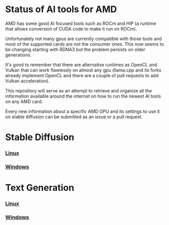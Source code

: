 # Status of AI tools for AMD
AMD has some good AI focused tools such as ROCm and HIP (a runtime that allows conversion of CUDA code to make it run on ROCm).

Unfortunately not many gpus are currently compatible with those tools and most of the supported cards are not the consumer ones. This now seems to be changing starting with RDNA3 but the problem persists on older generations.

It's good to remember that there are alternative runtimes as OpenCL and Vulkan that can work flawlessly on almost any gpu (llama.cpp and its forks already implement OpenCL and there are a couple of pull requests to add Vulkan acceleration).

This repository will serve as an attempt to retrieve and organize all the information available around the internet on how to run the newest AI tools on any AMD card.

Every new information about a specific AMD GPU and its settings to use it on stable diffusion can be submitted as an issue or a pull request.

# Stable Diffusion
### [Linux](https://github.com/DaniAndTheWeb/sd-data-amd-gpu/blob/main/linux/stable-diffusion.md)
### [Windows](https://github.com/DaniAndTheWeb/sd-data-amd-gpu/blob/main/windows/stable-diffusion.md)

# Text Generation
### [Linux](https://github.com/DaniAndTheWeb/sd-data-amd-gpu/blob/main/linux/text-gen.md)
### [Windows](https://github.com/DaniAndTheWeb/sd-data-amd-gpu/blob/main/windows/text-gen.md)

